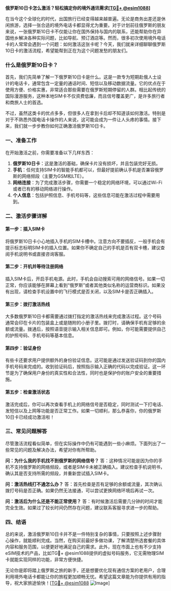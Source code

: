 **俄罗斯10日卡怎么激活？轻松搞定你的境外通讯需求[[TG💪+ @esim1088](https://t.me/s/esim1088)]**

在当今这个全球化的时代，出国旅行已经变得越来越普遍。无论是商务出差还是休闲旅游，选择一张合适的境外电话卡都显得尤为重要。对于计划前往俄罗斯的朋友来说，一张俄罗斯10日卡不仅能让你在国外保持与国内的联系，还能帮助你在异国他乡解决各种实际问题，比如导航、预订酒店等。然而，很多初次使用境外电话卡的人常常会遇到一个问题：如何激活这张卡呢？今天，我们就来详细聊聊俄罗斯10日卡的激活流程，希望能帮到正在为这个问题发愁的朋友们。

### 什么是俄罗斯10日卡？

首先，我们先简单了解一下俄罗斯10日卡是什么。这是一款专为短期赴俄人士设计的电话卡，通常包含一定量的通话时间、短信以及移动数据流量。它的优点在于使用方便、价格实惠，非常适合那些需要在俄罗斯短期停留的人群。相比起传统的国际漫游服务，这种本地SIM卡不仅资费低廉，而且信号覆盖更广，是许多旅行者和商旅人士的首选。

不过，虽然这类卡的优点多多，但很多人在拿到卡后却不知道该如何激活。特别是对于不熟悉外国电话卡操作的人来说，这可能会成为一件让人头疼的事情。接下来，我们就一步步教你如何正确激活俄罗斯10日卡。

### 一、准备工作

在开始激活之前，你需要准备以下几样东西：

1. **俄罗斯10日卡**：这是激活的基础，确保卡片没有损坏，并且包装完好无损。
2. **手机**：任何支持SIM卡的智能手机都可以，但最好提前确认手机是否兼容俄罗斯的网络频段（主要为GSM和LTE）。
3. **网络连接**：为了完成激活步骤，你需要一个稳定的网络环境，可以通过Wi-Fi或者已有的移动网络进行操作。
4. **个人信息**：包括护照信息、手机号码等，这些信息可能在激活过程中需要用到。

### 二、激活步骤详解

#### 第一步：插入SIM卡

将俄罗斯10日卡小心地插入手机的SIM卡槽中。注意方向不要插反，一般手机会有提示标志标明SIM卡的插入位置。如果你不确定自己的手机是否有双卡槽，建议查阅手机说明书或直接咨询客服。

#### 第二步：开机并等待注册网络

插入SIM卡后，开启手机电源。此时，手机会自动搜索可用的网络信号。如果一切正常，你应该能够在屏幕上看到“俄罗斯”或者其他类似名称的运营商标识。如果没有出现，请检查手机设置中的飞行模式是否关闭，以及SIM卡是否正确插入。

#### 第三步：拨打激活热线

大多数俄罗斯10日卡都需要通过拨打指定的激活热线来完成激活过程。这个号码通常会印在卡片的包装盒上或是随附的小册子里。拨打时，请确保手机有足够的余额或流量。拨通后，按照语音提示输入相关信息即可。例如，你可能需要提供自己的护照号码、手机号码等基本信息。

#### 第四步：验证身份

有些卡还要求用户提供额外的身份验证信息。这可能是通过发送验证码到你的国内手机号码来完成的。收到验证码后，按照指示输入正确的代码以完成验证。这一环节是为了确保用户身份的真实性和合法性，同时也是保护你的账户安全的重要措施。

#### 第五步：检查激活状态

激活完成后，你可以再次查看手机上的网络信号是否稳定，同时测试一下打电话、发短信以及上网等功能是否正常工作。如果一切顺利，那么恭喜你，你的俄罗斯10日卡已经成功激活啦！

### 三、常见问题解答

尽管激活流程看似简单，但在实际操作中仍有可能遇到一些小麻烦。下面列出了一些常见的问题及解决办法，希望对你有所帮助。

**问：为什么我的手机找不到俄罗斯的网络信号？**
答：这种情况可能是因为你的手机不支持俄罗斯的网络频段，或者是SIM卡未被正确插入。建议检查手机说明书，确认其是否支持所需的频段，并重新尝试插入SIM卡。

**问：激活热线打不通怎么办？**
答：首先检查是否有足够的余额或流量，其次确认拨打号码是否正确。如果仍然无法接通，可以尝试更换网络环境后再试一次。

**问：激活后为什么还是不能正常使用？**
答：有时候激活后需要几分钟的时间才能完全生效。如果过了较长时间仍然存在问题，建议联系客服寻求进一步的帮助。

### 四、结语

总的来说，激活俄罗斯10日卡并不是一件特别复杂的事情，只要按照上述步骤耐心操作，就能顺利完成。当然，在购买前最好多做功课，了解清楚所选套餐的具体内容和服务范围，以便更好地满足自己的需求。此外，现在市面上也有不少支持eSIM技术的产品，比如TG💪+ @esim1088提供的虚拟号码服务，它无需物理SIM卡就能实现同样的功能，非常方便快捷。

无论你是即将踏上俄罗斯之旅的新手，还是想要优化现有通信方案的老用户，合理利用境外电话卡都能让你的旅程更加顺畅无忧。希望这篇文章能为你提供有用的指导，祝大家旅途愉快！[[TG💪+ @esim1088](https://t.me/s/esim1088) ![Image](https://i.postimg.cc/4NQfJmqS/Snipaste-2025-05-13-00-14-12.png)]